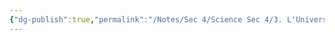 ```yaml
---
{"dg-publish":true,"permalink":"/Notes/Sec 4/Science Sec 4/3. L'Univers Vivant/Chapitre 9：Les populations et les communautés/"}
---
```


